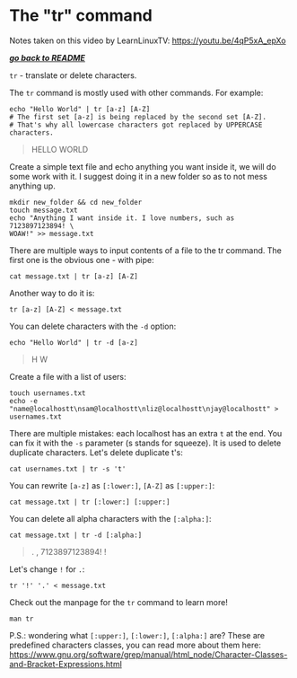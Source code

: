 # The "tr" command

Notes taken on this video by LearnLinuxTV: https://youtu.be/4qP5xA_epXo

[***go back to README***](README.md)  

`tr` - translate or delete characters.

The `tr` command is mostly used with other commands. For example:

```
echo "Hello World" | tr [a-z] [A-Z]
# The first set [a-z] is being replaced by the second set [A-Z].
# That's why all lowercase characters got replaced by UPPERCASE characters.
```

>HELLO WORLD

Create a simple text file and echo anything you want inside it, we will do 
some work with it. I suggest doing it in a new folder so as to not mess
anything up.

```
mkdir new_folder && cd new_folder
touch message.txt
echo "Anything I want inside it. I love numbers, such as 7123897123894! \
WOAW!" >> message.txt
```

There are multiple ways to input contents of a file to the tr command. The
first one is the obvious one - with pipe:

	cat message.txt | tr [a-z] [A-Z]

Another way to do it is:

	tr [a-z] [A-Z] < message.txt

You can delete characters with the `-d` option:

```
echo "Hello World" | tr -d [a-z]
```

>H W

Create a file with a list of users:

```
touch usernames.txt
echo -e "name@localhostt\nsam@localhostt\nliz@localhostt\njay@localhostt" > usernames.txt
```
	
There are multiple mistakes: each localhost has an extra `t` at the end.
You can fix it with the `-s` parameter (s stands for squeeze). It is used
to delete duplicate characters. Let's delete duplicate t's:

	cat usernames.txt | tr -s 't'

You can rewrite `[a-z]` as `[:lower:]`, `[A-Z]` as `[:upper:]`:

	cat message.txt | tr [:lower:] [:upper:]

You can delete all alpha characters with the `[:alpha:]`:

```
cat message.txt | tr -d [:alpha:]
```

>    .   ,   7123897123894! !

Let's change `!` for `.`:

```
tr '!' '.' < message.txt
```

Check out the manpage for the `tr` command to learn more!

```
man tr
```
	
P.S.: wondering what `[:upper:]`, `[:lower:]`, `[:alpha:]` are? These
are predefined characters classes, you can read more about them here:
https://www.gnu.org/software/grep/manual/html_node/Character-Classes-and-Bracket-Expressions.html
